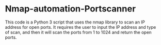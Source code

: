 # Nmap-automation-Portscanner
This code is a Python 3 script that uses the nmap library to scan an IP address for open ports. It requires the user to input the IP address and type of scan, and then it will scan the ports from 1 to 1024 and return the open ports.
